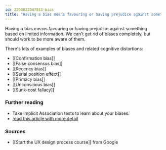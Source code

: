 ```yaml
---
id: 2204022047843-bias
title: "Having a bias means favouring or having prejudice against something based on limited information"
---
```


Having a bias means favouring or having prejudice against something based on limited information. We can't get rid of biases completely, but should work to be more aware of them.

There's lots of examples of biases and related cognitive distortions:

- [[Confirmation bias]]
- [[False consensus bias]]
- [[Recency bias]]
- [[Serial position effect]]
- [[Primacy bias]]
- [[Unconscious bias]]
- [[Sunk-cost fallacy]]

### Further reading

- Take implicit Association tests to learn about your biases.
- [read this article with more detail](https://uxdesign.cc/10-cognitive-biases-to-avoid-in-user-research-and-how-to-avoid-them-993aa397c8c6)

### Sources

- [[Start the UX design process course]] from Google
